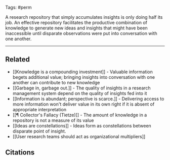 Tags: #perm

A research repository that simply accumulates insights is only doing half its job. An effective repository facilitates the productive combination of knowledge to generate new ideas and insights that might have been inaccessible until disparate observations were put into conversation with one another. 

---
## Related
- [[Knowledge is a compounding investment]] - Valuable information begets additional value; bringing insights into conversation with one another can contribute to new knowledge
- [[Garbage in, garbage out.]] - The quality of insights in a research management system depend on the quality of insights fed into it
- [[Information is abundant; perspective is scarce.]] - Delivering access to more information won't deliver value in its own right if it is absent of appropriate interpretation 
- [[¶ Collector's Fallacy (Tietze)]] - The amount of knowledge in a repository is not a measure of its value
- [[Ideas are constellations]] - Ideas form as constellations between disparate point of insight. 
- [[User research teams should act as organizational multipliers]]

## Citations